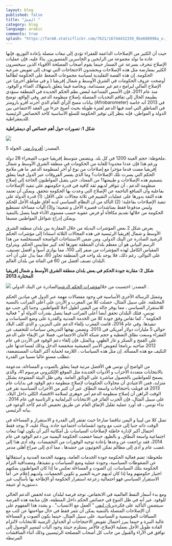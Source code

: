 ```yaml
---
layout: blog
published: false
title: "العمل "
category: blog
language: arabic
comments: true
splash: "https://farm8.staticflickr.com/7621/16744432339_9be608990a_o.jpg"
---
```


حيث أن الكثير من الإصلاحات الداعمة للفقراء تؤدي إلى  تبعات  متصلة بإعادة  التوزيع،  فإنها  عادة ما  تولد  مجموعة من الرابحين و الخاسرين المتصورين.  بناءً عليه،  فإن عمليات الإصلاح تنحرف بسرعة عن المسار حينما يقوم  أصحاب المصلحة  الأقوياء الذين  سيخسرون الكثير بمعارضة  مثل هذه الإصلاحات  ويحشدون  الاحتجاجات  التي تهدف إلى تقويض شرعية الحكومة.  إن هذه  القصة التقليدية  لسياسة  مجموعات  الضغط على الحكومة  لطالما  أوضحت  عزوف الحكومات في الشرق الأوسط و شمال إفريقيا ( و في مناطق أخرى)  عن الإصلاح المالي لبرامج دعم غير مستدامة، وبخاصة  فيما يتعلق باستهلاك الغذاء و الوقود.   منذ عام 2011، فإن  الأسس  المتداعية  لبعض نظم الحكم الجديدة في المنطقة  ستؤدي بطبيعة الحال إلى  تفاقم  التحديات  المتصلة بإصلاح منظومة الدعم.   وفي الواقع، توضح  بيانات  مسح الرأي العام الذي  أجرته  أفرو بارومتر (Afrobarometer)  في 2013  أنه  خاصة  في المناطق  التي  امتد فيها الدعم لفترة طويلة  بحيث أصبح جزءا من العقد الاجتماعي بين الدولة و المواطن، فإنه ينظر إلى توفير الحكومة  للسلع الأساسية  كأحد الخصائص الرئيسية  للديمقراطية.

**شكل 1:   تصورات حول أهم خصائص أي ديمقراطية**

![](https://farm9.staticflickr.com/8793/17087736551_48751878be_c.jpg)

 المصدر: [أفروبارمتر](http://www.afrobarometer.org/)، الجولة 5.

ملحوظة:  حجم العينة 1200  في كل بلد.  ويتضمن متوسط إفريقيا جنوب الصحراء 28 دولة.  
ورغم هذا فإن عددا محدودا للغاية من الحكومات  في منطقة الشرق الأوسط و شمال إفريقيا مضت قدما مؤخرا مع إصلاحات من نوع أو آخر لمنظومة الدعم. ما هي ملامح الحكم التي يسرت تلك الإصلاحات؟ وما الذي يفسر الفروقات عبر الدول فيما يتعلق بتصميم هذه الإصلاحات و طبيعتها؟  من المعتاد، حتي يتقبل المواطنون الحاجة إلى إصلاح  منظومة الدعم ، أن تتوافر لديهم  ثقة كافية في قدرة حكومتهم  على تنفيذ الإصلاحات  بفاعلية وأن المنافع الناجمة عن  الإصلاح التي وعدت بها الحكومة  تتحقق.  ويمكن أن تعتمد هذه الثقة بدورها على عمليات التقييم في ثلاثة مجالات على الأقل: (1)  قدرة الدولة على تنفيذ الإصلاحات بفاعلية؛ (2)  التأكد من أن النظام السياسي لديه آفاق طويلة الأجل للحكم وليس مدفوعا فقط بمناشدات قصيرة الأجل و شعبية؛ و(3) آليات مساءلة تستطيع الحكومة من خلالها  تقديم مكافأة أو فرض عقوبة حسب مستوى الأداء فيما يتصل بالتنفيذ ويمكن إدراج شواغل المواطنين مسبقا. 


يعرض شكل 2 بعض المؤشرات البديلة  من خلال المقارنة بين بلدان منطقة الشرق الأوسط و شمال إفريقيا الرئيسية  في هذه المجالات الثلاثة  استنادا إلى  مؤشرات الحكم  الرشيد الصادرة عن البنك الدولي.  ومن ضمن الاستنتاجات  الواضحة  المستخلصة من هذا الرسم البياني هو أن  معظم بلدان المنطقة  تعوزها لحد كبير مقاييس الحكم.  ويتراوح  المقياس الكامل لهذه المؤشرات من صفر إلى 100، مما يوازي  أسوأ  و أفضل تصنيف، على التوالي.  رغم ذلك، فلا يوجد  بلد واحد في المنطقة تجاوز  60، مما يدل على أن أحد البلدان  تصنف أفضل من 60 في المائة من بلدان العالم. 



**شكل 2: مقارنة جودة الحكم في بعض بلدان منطقة الشرق الأوسط و شمال إفريقيا المختارة**،**2013**

![](https://farm8.staticflickr.com/7714/16900883660_007649d119_z.jpg)
المصدر: احتسبت من خلال[مؤشرات الحكم الرشيد](http://info.worldbank.org/governance/wgi/index.aspx#home)الصادرة عن البنك الدولي
.

وتتمثل الرسالة الأخرى الأساسية في وجود مفضالات مهمة  عبر الدول في ميادين الحكم  المختلفة. على سبيل المثال، حصلت كلا من المغرب و الأردن على أعلى المراتب بالنسبة للاستقرار السياسي ، مما يوفر حالة من اليقين أطول أجلا للمواطنين.  وجنبا إلى جنب مع تونس، فتلك البلدان تحقق أيضا أعلى المراتب فيما يتصل بقدرات الدولة أو " فعالية الحكومة"، كما تقاس وفق جودة  كلا من الخدمة المدنية والقدرة على وضع السياسات و تنفيذها.   وفي عام 2014، قامت المغرب بإلغاء الدعم على البنزين، و الذي كلف البلاد حوالي 5 مليارات دولار أمريكي في 2013.  وتضمن نهجها التدريجي سياسات للتخفيف عن الفقراء وسعت نطاق التغطية و حجم شبكة الأمان الاجتماعي، فضلا عن الإبقاء على الدعم على القمح و السكر و غاز الطهي.  وبالمثل، فإن إلغاء دعم الوقود في الأردن في عام 2012  صاحبه برنامجا لتعويض الأسر المعيشية منخفضة الدخل وذلك لمساعدتها على التكيف مع هذه المسألة.  إن مثل هذه السياسات ، اللازمة لحماية أكثر الفئات المستضعفة، تتطلب مستوٍ عاليا نسبيا من القدرة.

من الواضح أن تونس هي الأفضل مرتبة فيما يتعلق بالصوت و المساءلة، مدعومة بالانتخابات متعددة الأحزاب و الأدوات الجديدة مثل  الموقع الإلكتروني مرسوم 41، والذي يسمح للمواطنين بالحصول مباشرة على الوثائق العامة.  وفي ظل البيئة المفتوحة بشكل متزايد، فمن الاعتيادي أن محاولات الحكومات لإصلاح منظومة دعم الوقود في بدايات عام 2013  قد  قوبلت باحتجاجات واسعة النطاق. غير أن كثير من الأحزاب السياسية  تقر في الوقت الراهن أن إصلاح منظومة الدعم  أمر جوهري  لسلامة الاقتصاد الكلي داخل البلاد.  على سبيل المثال، فإن الحزب الفائز في الانتخابات البرلمانية و الرئاسية  في عام 2014 ، نداء تونس ، قد أورد عملية تقليل الإنفاق العام عن طريق تخفيض الدعم كأحد الوعود في بيانه الرئيسي. 

تمثل كلا من ليبيا و اليمن تناقضا صارخا حيث تفتقر إلى القدرة و الاستقرار و المساءلة في الوقت ذاته جنبا إلى جنب مع وجود  انقسامات اجتماعية حادة.  وبناءً عليه، لا يوجد فقط احتمال أكبر لإدارة خاطئة لإصلاحات السياسات بل أمكانية أكبر أن يكون لهذا تبعات اجتماعية واسعة النطاق. و بالطبع، حينما خفضت الحكومة اليمنية من دعم الوقود في عام 2014، فقد تراجعت عن وعدها بإعادة توجيه الوفورات من التخفيضات.  وقد أدى هذا إلى غضب عام و أدى إلى مظالم  تمكن الحوثيون من حشدها ، مما أدى إلى صراع أهلي مدمر. 


ملحوظة: تضم فعالية الحكومة جودة الخدمات العامة، ومهنية الخدمة المدنية و استقلالها عن الضغوطات السياسية، وجودة  عملية وضع السياسات و تنفيذها، ومصداقية  التزام الحكومة بتلك السياسات. إن الصوت و المساءلة تعكس ما إذا كان المواطنون يمكنهم اختيار حكومتهم وما إذا كان لديهم حرية التعبير و تكوين الجمعيات، ولديهم إعلام حر.  أما الاستقرار السياسي  فهو  احتمالية زعزعة استقرار الحكومة   أو الإطاحة بها  بأساليب غير دستورية أو عنيفة.  


ومع  بدء أسعار النفط العالمية في الانخفاض، توجد فرصة لبلدان عدة لخفض الدعم الحالي للوقود. غير أنه في ظل التنوع في خصائص الحكم  داخل المنطقة، فإن متابعة هذه الفرصة سيتضمن التأكيد على فكرة[بريان ليفي](https://global.oup.com/academic/product/working-with-the-grain-9780199363810?cc=us&lang=en&) " العمل مع الانسياب" . و يشدد هذا المفهوم على أن الإصلاحات المتصلة بالتنمية يمكن أن تثمر فقط في حال مواءمتها عن كثب مع السياقات المؤسسية و السياسية. على سبيل المثال، حينما يكون الصوت         و المساءلة عالية النبرة  و حينما يبرز احتمال تقويض الاحتجاجات أو الجداول الزمنية للانتخابات لالتزام القادة طويل الأجل بعملية الإصلاح، فالأمر يستلزم حينئذ وجود آليات لتيسير الوصول إلى توافق في الآراء والقبول من  جانب كل أصحاب المصلحة الرئيسيين وذلك أثناء المناقشات المرتبطة 

